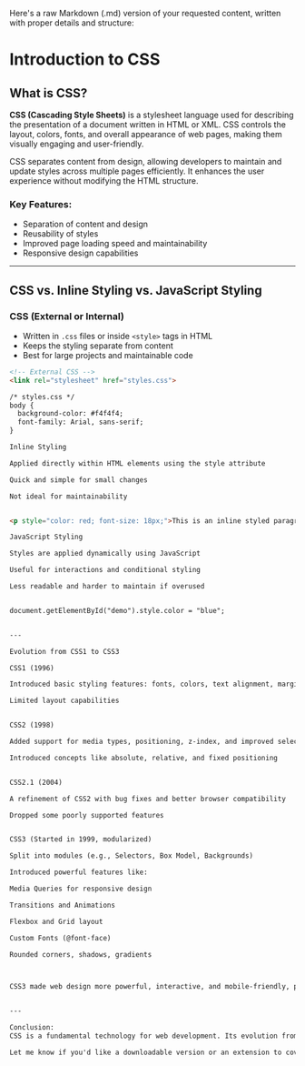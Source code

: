 Here's a raw Markdown (.md) version of your requested content, written with proper details and structure:

# Introduction to CSS

## What is CSS?

**CSS (Cascading Style Sheets)** is a stylesheet language used for describing the presentation of a document written in HTML or XML. CSS controls the layout, colors, fonts, and overall appearance of web pages, making them visually engaging and user-friendly.

CSS separates content from design, allowing developers to maintain and update styles across multiple pages efficiently. It enhances the user experience without modifying the HTML structure.

### Key Features:
- Separation of content and design
- Reusability of styles
- Improved page loading speed and maintainability
- Responsive design capabilities

---

## CSS vs. Inline Styling vs. JavaScript Styling

### CSS (External or Internal)
- Written in `.css` files or inside `<style>` tags in HTML
- Keeps the styling separate from content
- Best for large projects and maintainable code

```html
<!-- External CSS -->
<link rel="stylesheet" href="styles.css">

/* styles.css */
body {
  background-color: #f4f4f4;
  font-family: Arial, sans-serif;
}

Inline Styling

Applied directly within HTML elements using the style attribute

Quick and simple for small changes

Not ideal for maintainability


<p style="color: red; font-size: 18px;">This is an inline styled paragraph.</p>

JavaScript Styling

Styles are applied dynamically using JavaScript

Useful for interactions and conditional styling

Less readable and harder to maintain if overused


document.getElementById("demo").style.color = "blue";


---

Evolution from CSS1 to CSS3

CSS1 (1996)

Introduced basic styling features: fonts, colors, text alignment, margins, and borders

Limited layout capabilities


CSS2 (1998)

Added support for media types, positioning, z-index, and improved selectors

Introduced concepts like absolute, relative, and fixed positioning


CSS2.1 (2004)

A refinement of CSS2 with bug fixes and better browser compatibility

Dropped some poorly supported features


CSS3 (Started in 1999, modularized)

Split into modules (e.g., Selectors, Box Model, Backgrounds)

Introduced powerful features like:

Media Queries for responsive design

Transitions and Animations

Flexbox and Grid layout

Custom Fonts (@font-face)

Rounded corners, shadows, gradients



CSS3 made web design more powerful, interactive, and mobile-friendly, pushing the boundaries of what can be achieved on the web.


---

Conclusion:
CSS is a fundamental technology for web development. Its evolution from CSS1 to CSS3 brought powerful capabilities that enable responsive, interactive, and visually appealing websites. Understanding how it differs from inline and JavaScript-based styling helps developers choose the right approach for different use cases.

Let me know if you'd like a downloadable version or an extension to cover CSS4 drafts or practical examples.

